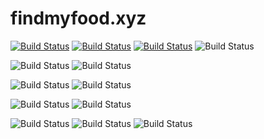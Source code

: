 # findmyfood.xyz

[![Build Status](https://img.shields.io/travis/aubrey-y/findmyfood?style=for-the-badge)](https://travis-ci.com/aubrey-y/findmyfood)
[![Build Status](https://img.shields.io/codecov/c/github/aubrey-y/findmyfood?label=codecov&style=for-the-badge)](https://travis-ci.com/aubrey-y/findmyfood)
[![Build Status](https://img.shields.io/librariesio/github/aubrey-y/findmyfood?style=for-the-badge)](https://libraries.io/github/aubrey-y/findmyfood)
![Build Status](https://img.shields.io/website?style=for-the-badge&url=http%3A%2F%2Ffindmyfood.xyz)

![Build Status](https://img.shields.io/github/languages/top/aubrey-y/findmyfood?style=for-the-badge)
![Build Status](https://img.shields.io/github/languages/count/aubrey-y/findmyfood?style=for-the-badge)

![Build Status](https://img.shields.io/github/languages/code-size/aubrey-y/findmyfood?style=for-the-badge)
![Build Status](https://img.shields.io/github/repo-size/aubrey-y/findmyfood?style=for-the-badge)

![Build Status](https://img.shields.io/github/issues/aubrey-y/findmyfood?style=for-the-badge)
![Build Status](https://img.shields.io/github/issues-pr/aubrey-y/findmyfood?style=for-the-badge)

![Build Status](https://img.shields.io/github/commit-activity/w/aubrey-y/findmyfood?style=for-the-badge)
![Build Status](https://img.shields.io/github/contributors/aubrey-y/findmyfood?style=for-the-badge)
![Build Status](https://img.shields.io/github/last-commit/aubrey-y/findmyfood/master?style=for-the-badge)
